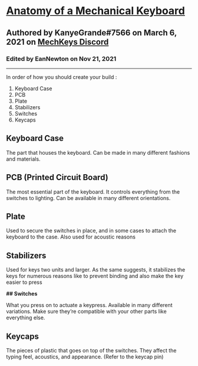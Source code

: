# [**Anatomy of a Mechanical Keyboard**](https://youtu.be/1NpNygIrnaQ) 

## Authored by KanyeGrande#7566 on March 6, 2021 on [MechKeys Discord](https://discord.gg/mechkeys)

### Edited by EanNewton on Nov 21, 2021

---

In order of how you should create your build :

1. Keyboard Case 
2. PCB 
3. Plate 
4. Stabilizers
5. Switches 
6. Keycaps 
## **Keyboard Case** 
The part that houses the keyboard. Can be made in many different fashions and materials.  

## **PCB (Printed Circuit Board)**

The most essential part of the keyboard. It controls everything from the switches to lighting. Can be available in many different orientations. 

## **Plate** 

Used to secure the switches in place, and in some cases to attach the keyboard to the case. Also used for acoustic reasons 

## **Stabilizers** 

Used for keys two units and larger. As the same suggests, it stabilizes the keys for numerous reasons like to prevent binding and also make the key easier to press 

**## Switches** 

What you press on to actuate a keypress. Available in many different variations. Make sure they’re compatible with your other parts like everything else.  

## **Keycaps** 

The pieces of plastic that goes on top of the switches. They affect the typing feel, acoustics, and appearance. (Refer to the keycap pin)  